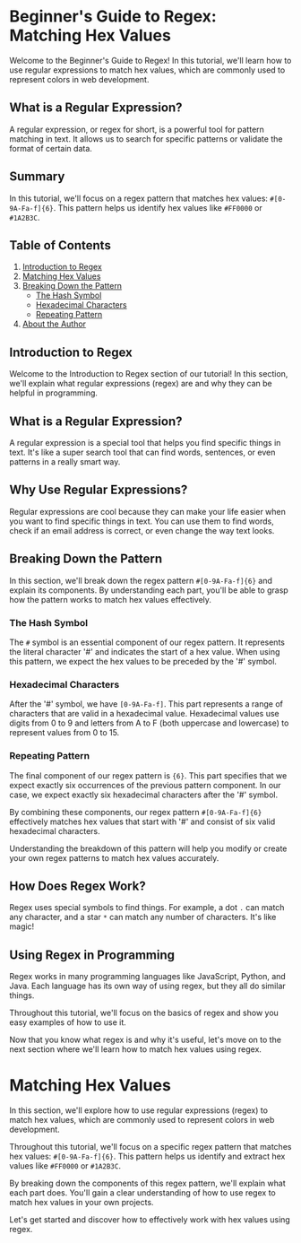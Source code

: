 # Beginner's Guide to Regex: Matching Hex Values

Welcome to the Beginner's Guide to Regex! In this tutorial, we'll learn how to use regular expressions to match hex values, which are commonly used to represent colors in web development.

## What is a Regular Expression?

A regular expression, or regex for short, is a powerful tool for pattern matching in text. It allows us to search for specific patterns or validate the format of certain data.

## Summary

In this tutorial, we'll focus on a regex pattern that matches hex values: `#[0-9A-Fa-f]{6}`. This pattern helps us identify hex values like `#FF0000` or `#1A2B3C`.

## Table of Contents

1. [Introduction to Regex](#introduction)
2. [Matching Hex Values](#matching-hex-values)
3. [Breaking Down the Pattern](#breaking-down-the-pattern)
   - [The Hash Symbol](#the-hash-symbol)
   - [Hexadecimal Characters](#hexadecimal-characters)
   - [Repeating Pattern](#repeating-pattern)
4. [About the Author](#about-the-author)


## Introduction to Regex

Welcome to the Introduction to Regex section of our tutorial! In this section, we'll explain what regular expressions (regex) are and why they can be helpful in programming.

## What is a Regular Expression?

A regular expression is a special tool that helps you find specific things in text. It's like a super search tool that can find words, sentences, or even patterns in a really smart way.

## Why Use Regular Expressions?

Regular expressions are cool because they can make your life easier when you want to find specific things in text. You can use them to find words, check if an email address is correct, or even change the way text looks.

## Breaking Down the Pattern

In this section, we'll break down the regex pattern `#[0-9A-Fa-f]{6}` and explain its components. By understanding each part, you'll be able to grasp how the pattern works to match hex values effectively.

### The Hash Symbol

The `#` symbol is an essential component of our regex pattern. It represents the literal character '#' and indicates the start of a hex value. When using this pattern, we expect the hex values to be preceded by the '#' symbol.

### Hexadecimal Characters

After the '#' symbol, we have `[0-9A-Fa-f]`. This part represents a range of characters that are valid in a hexadecimal value. Hexadecimal values use digits from 0 to 9 and letters from A to F (both uppercase and lowercase) to represent values from 0 to 15.

### Repeating Pattern

The final component of our regex pattern is `{6}`. This part specifies that we expect exactly six occurrences of the previous pattern component. In our case, we expect exactly six hexadecimal characters after the '#' symbol.

By combining these components, our regex pattern `#[0-9A-Fa-f]{6}` effectively matches hex values that start with '#' and consist of six valid hexadecimal characters.

Understanding the breakdown of this pattern will help you modify or create your own regex patterns to match hex values accurately.

## How Does Regex Work?

Regex uses special symbols to find things. For example, a dot `.` can match any character, and a star `*` can match any number of characters. It's like magic!

## Using Regex in Programming

Regex works in many programming languages like JavaScript, Python, and Java. Each language has its own way of using regex, but they all do similar things.

Throughout this tutorial, we'll focus on the basics of regex and show you easy examples of how to use it.

Now that you know what regex is and why it's useful, let's move on to the next section where we'll learn how to match hex values using regex.

# Matching Hex Values

In this section, we'll explore how to use regular expressions (regex) to match hex values, which are commonly used to represent colors in web development.

Throughout this tutorial, we'll focus on a specific regex pattern that matches hex values: `#[0-9A-Fa-f]{6}`. This pattern helps us identify and extract hex values like `#FF0000` or `#1A2B3C`.

By breaking down the components of this regex pattern, we'll explain what each part does. You'll gain a clear understanding of how to use regex to match hex values in your own projects.

Let's get started and discover how to effectively work with hex values using regex.
